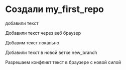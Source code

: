 # Создали my_first_repo

добавили текст

Добавили текст через веб браузер

Добавим текст локально

Добавили текст в новой ветке new_branch

Разрешаем конфликт текст в браузере c новой силой
